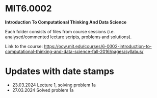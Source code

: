 # MIT6.0002
**Introduction To Computational Thinking And Data Science**

Each folder consists of files from course sessions (i.e. analysed/commented lecture scripts, problems and solutions).

Link to the course: https://ocw.mit.edu/courses/6-0002-introduction-to-computational-thinking-and-data-science-fall-2016/pages/syllabus/

# Updates with date stamps
- 23.03.2024 Lecture 1, solving problem 1a
- 27.03.2024 Solved problem 1a

